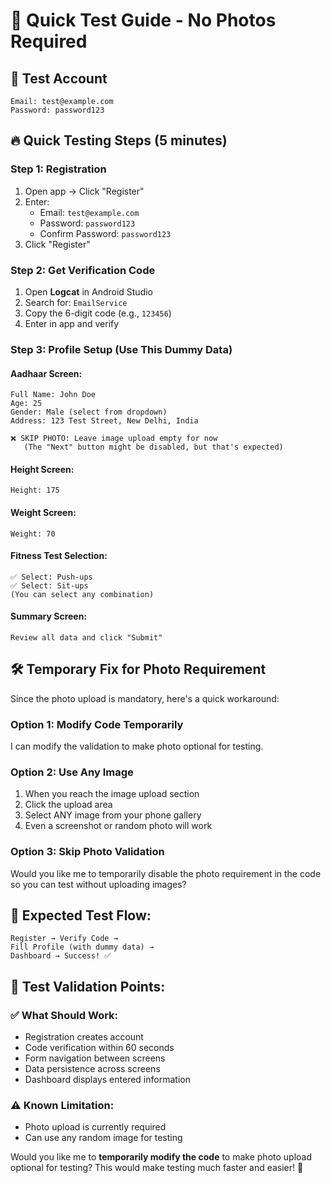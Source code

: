 # 🚀 Quick Test Guide - No Photos Required

## 📧 **Test Account**
```
Email: test@example.com
Password: password123
```

## 🔥 **Quick Testing Steps (5 minutes)**

### **Step 1: Registration**
1. Open app → Click "Register"
2. Enter:
   - Email: `test@example.com`
   - Password: `password123`
   - Confirm Password: `password123`
3. Click "Register"

### **Step 2: Get Verification Code**
1. Open **Logcat** in Android Studio
2. Search for: `EmailService`
3. Copy the 6-digit code (e.g., `123456`)
4. Enter in app and verify

### **Step 3: Profile Setup (Use This Dummy Data)**

#### **Aadhaar Screen:**
```
Full Name: John Doe
Age: 25
Gender: Male (select from dropdown)
Address: 123 Test Street, New Delhi, India

❌ SKIP PHOTO: Leave image upload empty for now
   (The "Next" button might be disabled, but that's expected)
```

#### **Height Screen:**
```
Height: 175
```

#### **Weight Screen:**
```
Weight: 70
```

#### **Fitness Test Selection:**
```
✅ Select: Push-ups
✅ Select: Sit-ups
(You can select any combination)
```

#### **Summary Screen:**
```
Review all data and click "Submit"
```

## 🛠️ **Temporary Fix for Photo Requirement**

Since the photo upload is mandatory, here's a quick workaround:

### **Option 1: Modify Code Temporarily**
I can modify the validation to make photo optional for testing.

### **Option 2: Use Any Image**
1. When you reach the image upload section
2. Click the upload area
3. Select ANY image from your phone gallery
4. Even a screenshot or random photo will work

### **Option 3: Skip Photo Validation**
Would you like me to temporarily disable the photo requirement in the code so you can test without uploading images?

## 📱 **Expected Test Flow:**
```
Register → Verify Code → 
Fill Profile (with dummy data) → 
Dashboard → Success! ✅
```

## 🎯 **Test Validation Points:**

### ✅ **What Should Work:**
- Registration creates account
- Code verification within 60 seconds
- Form navigation between screens
- Data persistence across screens
- Dashboard displays entered information

### ⚠️ **Known Limitation:**
- Photo upload is currently required
- Can use any random image for testing

Would you like me to **temporarily modify the code** to make photo upload optional for testing? This would make testing much faster and easier! 🚀